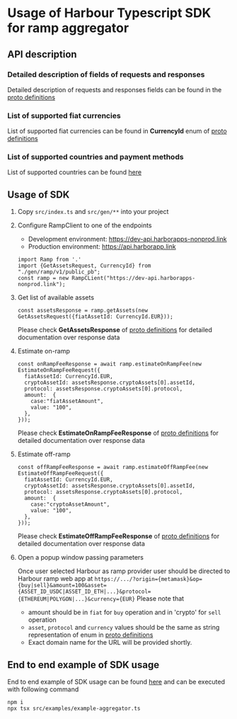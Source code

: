 # Usage of Harbour Typescript SDK for ramp aggregator

## API description
### Detailed description of fields of requests and responses
Detailed description of requests and responses fields can be found in the [proto definitions](../proto/ramp/v1/public.proto)

### List of supported fiat currencies
List of supported fiat currencies can be found in **CurrencyId** enum of [proto definitions](../proto/ramp/v1/public.proto)

### List of supported countries and payment methods
List of supported countries can be found [here](./countries-payments.md)

## Usage of SDK
1. Copy `src/index.ts` and `src/gen/**` into your project
2. Configure RampClient to one of the endpoints
   * Development environment: https://dev-api.harborapps-nonprod.link
   * Production environment: https://api.harborapp.link
   ```Typscript
   import Ramp from '.'
   import {GetAssetsRequest, CurrencyId} from "./gen/ramp/v1/public_pb";
   const ramp = new RampCLient("https://dev-api.harborapps-nonprod.link");
   ```
3. Get list of available assets
   ```Typscript
   const assetsResponse = ramp.getAssets(new GetAssetsRequest({fiatAssetId: CurrencyId.EUR}));
   ```
   Please check **GetAssetsResponse** of [proto definitions](../proto/ramp/v1/public.proto) for detailed documentation over response data
4. Estimate on-ramp
   ```Typscript
   const onRampFeeResponse = await ramp.estimateOnRampFee(new EstimateOnRampFeeRequest({
     fiatAssetId: CurrencyId.EUR,
     cryptoAssetId: assetsResponse.cryptoAssets[0].assetId,
     protocol: assetsResponse.cryptoAssets[0].protocol,
     amount:  {
       case:"fiatAssetAmount",
       value: "100",
     },
   }));
   ```
   Please check **EstimateOnRampFeeResponse** of [proto definitions](../proto/ramp/v1/public.proto) for detailed documentation over response data
5. Estimate off-ramp
   ```Typscript
   const offRampFeeResponse = await ramp.estimateOffRampFee(new EstimateOffRampFeeRequest({
     fiatAssetId: CurrencyId.EUR,
     cryptoAssetId: assetsResponse.cryptoAssets[0].assetId,
     protocol: assetsResponse.cryptoAssets[0].protocol,
     amount:  {
       case:"cryptoAssetAmount",
       value: "100",
     },
   }));
   ```
   Please check **EstimateOffRampFeeResponse** of [proto definitions](../proto/ramp/v1/public.proto) for detailed documentation over response data
6. Open a popup window passing parameters

   Once user selected Harbour as ramp provider user should be directed to Harbour ramp web app at
   `https://.../?origin={metamask}&op={buy|sell}&amount=100&asset={ASSET_ID_USDC|ASSET_ID_ETH|...}&protocol={ETHEREUM|POLYGON|...}&currency={EUR}`
   Please note that
   * amount should be in `fiat` for `buy` operation and in 'crypto' for `sell` operation 
   * `asset`, `protocol` and `currency` values should be the same as string representation of enum in [proto definitions](../proto/ramp/v1/public.proto)   
   * Exact domain name for the URL will be provided shortly.  

## End to end example of SDK usage
End to end example of SDK usage can be found  [here](../src/examples/example-aggregator.ts) and can be executed with following command 
```shell
npm i
npx tsx src/examples/example-aggregator.ts
```
